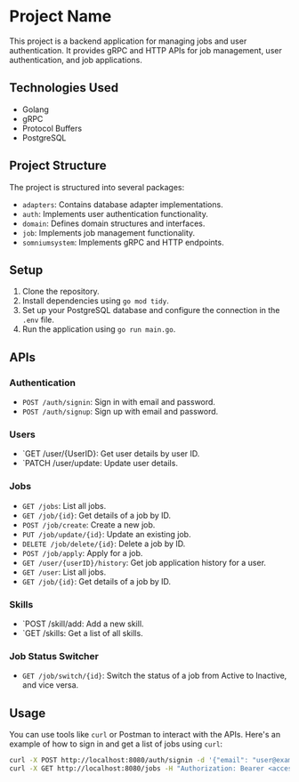 # Project Name

This project is a backend application for managing jobs and user authentication. It provides gRPC and HTTP APIs for job management, user authentication, and job applications.

## Technologies Used

- Golang
- gRPC
- Protocol Buffers
- PostgreSQL

## Project Structure

The project is structured into several packages:

- `adapters`: Contains database adapter implementations.
- `auth`: Implements user authentication functionality.
- `domain`: Defines domain structures and interfaces.
- `job`: Implements job management functionality.
- `somniumsystem`: Implements gRPC and HTTP endpoints.

## Setup

1. Clone the repository.
2. Install dependencies using `go mod tidy`.
3. Set up your PostgreSQL database and configure the connection in the `.env` file.
4. Run the application using `go run main.go`.

## APIs

### Authentication

- `POST /auth/signin`: Sign in with email and password.
- `POST /auth/signup`: Sign up with email and password.

### Users
- `GET /user/{UserID}: Get user details by user ID.
- `PATCH /user/update: Update user details.

### Jobs

- `GET /jobs`: List all jobs.
- `GET /job/{id}`: Get details of a job by ID.
- `POST /job/create`: Create a new job.
- `PUT /job/update/{id}`: Update an existing job.
- `DELETE /job/delete/{id}`: Delete a job by ID.
- `POST /job/apply`: Apply for a job.
- `GET /user/{userID}/history`: Get job application history for a user.
- `GET /user`: List all jobs.
- `GET /job/{id}`: Get details of a job by ID.

### Skills
- `POST /skill/add: Add a new skill.
- `GET /skills: Get a list of all skills.

### Job Status Switcher


- `GET /job/switch/{id}`: Switch the status of a job from Active to Inactive, and vice versa.

## Usage

You can use tools like `curl` or Postman to interact with the APIs. Here's an example of how to sign in and get a list of jobs using `curl`:

```bash
curl -X POST http://localhost:8080/auth/signin -d '{"email": "user@example.com", "password": "password"}'
curl -X GET http://localhost:8080/jobs -H "Authorization: Bearer <access_token>"

